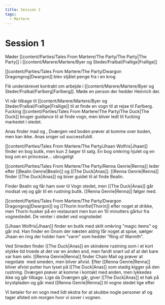 ```yaml
---
title: Session 1
tags:
  - Martere
---
```

# Session 1
Møder [[content/Parties/Tales From Martere/The Party/The Party|The Party]] i [[content/Marere/Martere/Byer og Steder/Fralbal/Frallige|Frallige]]


[[content/Parties/Tales From Martere/The Party/Dwargon Dragongrog|Dwargon]] blev stjålet penge fra i en krog

  
Fik underskrevet kontrakt om arbejde i [[content/Marere/Martere/Byer og Steder/Fralbal/Farlberg|Farlberg]]. Møde en person der hedder Heinrich der.

  
Vi når tilbage til [[content/Marere/Martere/Byer og Steder/Fralbal/Frallige|Frallige]] til at finde en vogn til at rejse til Farlberg. Fucking [[content/Parties/Tales From Martere/The Party/The Duck|The Duck]] bruger guidance til at finde vogn, men bliver ledt til fucking markedet i stedet.


Anas finder mad og , Dværgen ved boden prøver at komme over boden, men kan ikke. Anas sniger ud successfuldt.
  

[[content/Parties/Tales From Martere/The Party/Jhaan Wolfris|Jhaan]] finder en bog butik, men kun 2 bøger til salg. En bog omkring hjulet og en bog om en princesse... ubrugeligt


[[content/Parties/Tales From Martere/The Party/Renna Genrie|Renna]] leder efter [[Bealin Genrie|Bealin]] og [[The Duck|Anas]]. [[Renna Genrie|Renna]] finder [[The Duck|Anas]] og biver guidet til at finde Bealin.

Finder Bealin og får ham over til Vogn stedet, men [[The Duck|Anas]] går modsat vej og går til en rustning butik. [[Renna Genrie|Renna]] følger med.


[[content/Parties/Tales From Martere/The Party/Dwargon Dragongrog|Dwargon]] og [[Thorin Ironfist|Thorin]] efter noget at drikke, men Thorin husker på en restaurant men kun en 10 minutters gårtur fra vognestedet. De venter i stedet ved vognstedet


[[Jhaan Wolfris|Jhaan]] finder en butik med skilt omkring "magic items" og går ind. Han finder en Gnom der næsten aldrig får noget at spise, sælger Jhaan en ring der holder ham "varm" som hedder "Ring of Warmth".


Ved Smeden finder [[The Duck|Anas]] en skindene rustning som i et kort stykke tid troede at det var en anden and, men fandt snart ud af at det bare var ham selv. [[Renna Genrie|Renna]] finder Chain Mail og prøver at negotiate  med smeden, men bliver afvist. Efter [[Renna Genrie|Renna]] bliver afvist putter hun lyset på [[The Duck|Anas]] som stadig kigger på den rustning. Dværgen prøver at komme i kontakt med anden, men lykkedes ikke og går tilbage. Lige da Dværgen går, giver [[The Duck|Anas]] et hak på brystpladen og går med [[Renna Genrie|Renna]] til vogne stedet lige efter  

Vi betaler for en vogn med lidt ekstra for at skubbe nogle personer af og tager afsted om morgen hvor vi sover i vognen.
